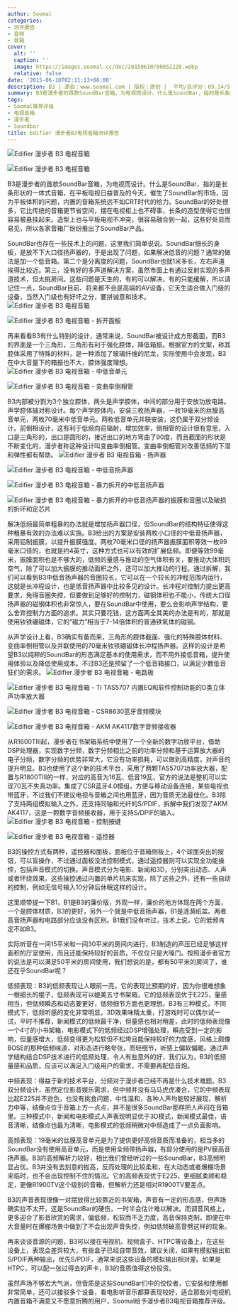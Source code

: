 ```yaml
---
author: Soomal
categories:
- 测评报告
- 音频
- 音箱
cover:
  alt: ''
  caption: ''
  image: https://images.soomal.cc/doc/20150610/00052220.webp
  relative: false
date: '2015-06-10T02:11:13+08:00'
description: B3 | 源自：www.soomal.com | 版权：原创 |  平均/总评分：09.14/594
summary: B3是漫步者的首款SoundBar音箱，为电视而设计。什么是SoundBar，指的是长条形状的一体式音箱，在平板电视日益普及的今天，催生了SoundBar的市场，因为平板体积的问题，内置的音箱系统远不如CRT时代的给力。SoundBar的好处很多，它比传统的音箱更节省空间，摆在电视柜上也不碍事
tags:
- Soomal推荐评级
- 电视音箱
- 漫步者
- Soundbar
title: Edifier 漫步者B3电视音箱测评报告
---
```


![Edifier 漫步者 B3 电视音箱](https://images.soomal.cc/doc/20150520/00051735_01.webp)



![Edifier 漫步者 B3 电视音箱](https://images.soomal.cc/doc/20150520/00051736_01.webp)



B3是漫步者的首款SoundBar音箱，为电视而设计。什么是SoundBar，指的是长条形状的一体式音箱，在平板电视日益普及的今天，催生了SoundBar的市场，因为平板体积的问题，内置的音箱系统远不如CRT时代的给力。SoundBar的好处很多，它比传统的音箱更节省空间，摆在电视柜上也不碍事，长条的造型使得它也很容易被悬挂起来。造型上也与平板电视不冲突，很容易融合到一起，这些好处显而易见，所以各家音箱厂纷纷推出了SoundBar产品。

SoundBar也存在一些技术上的问题，这里我们简单说说。SoundBar细长的身板，是放不下大口径扬声器的，于是出现了问题，如果解决低音的问题？通常的做法是加一个低音箱。第二个是分离度的问题，SoundBar也就1米多长，左右声道挨得比较近。第三，没有好的多声道解决方案，虽然市面上有通过反射实现的多声道技术，但太挑房间。这些问题是天生的，有的可以解决，有的只能缓解，所以请记住一点，SoundBar目前、将来都不会是高端的AV设备，它天生适合做入门级的设备，当然入门级也有好坏之分，要拼诚意和技术。
![Edifier 漫步者 B3 电视音箱](https://images.soomal.cc/doc/20150520/00051737_01.webp)




![Edifier 漫步者 B3 电视音箱 - 拆开面板](https://images.soomal.cc/doc/20150520/00051745_01.webp)




再来看看B3有什么特别的设计，通常来说，SoundBar被设计成方形截面，而B3的界面是一个三角形，三角形有利于强化腔体，降低箱振。根据官方的文案，称其腔体采用了特殊的材料，是一种添加了玻璃纤维的尼龙，实际使用中会发现，B3在中大音量下的箱振也不大，腔体强度理想。
![Edifier 漫步者 B3 电视音箱 - 中低音单元](https://images.soomal.cc/doc/20150520/00051748_01.webp)




![Edifier 漫步者 B3 电视音箱 - 变曲率倒相管](https://images.soomal.cc/doc/20150609/00052209_01.webp)




B3内部被分割为3个独立腔体，两头是声学腔体，中间的部分用于安放功放电路。声学腔体轴对称设计。每个声学腔体内，安装三枚扬声器，一枚19毫米的丝膜高音单元，两枚70毫米中低音单元。两枚低音单元并联安装，这仍属于双分频设计。前倒相设计，这有利于低频向前辐射，增加效率，倒相管的设计很有意思，入口是三角形的，出口是圆形的，接近出口的地方弯曲了90度，而且截面的形状是不断变化的，漫步者称这种设计叫变曲率倒相管。变曲率倒相管对改善低频的下潜和弹性都有帮助。
![Edifier 漫步者 B3 电视音箱 - 扬声器](https://images.soomal.cc/doc/20150609/00052210_01.webp)




![Edifier 漫步者 B3 电视音箱 - 中低音扬声器](https://images.soomal.cc/doc/20150609/00052211_01.webp)




![Edifier 漫步者 B3 电视音箱 - 暴力拆开的中低音扬声器](https://images.soomal.cc/doc/20150609/00052212_01.webp)




![Edifier 漫步者 B3 电视音箱 - 暴力拆开的中低音扬声器的振膜和音圈以及破损的折环和定芯片](https://images.soomal.cc/doc/20150609/00052213_01.webp)




解决低频最简单粗暴的办法就是增加扬声器口径，但SoundBar的结构特征使得这种粗暴有效的办法难以实施。B3给出的方案是安装两枚小口径的中低音扬声器，采用铝制振膜，以提升振膜强度。两枚70毫米口径的扬声器振膜面积等效一枚99毫米口径的，也就是约4英寸，这种方式也可以有效的扩展低频。即便等效99毫米，振膜面积也是不够大的，低频的量感与推动的空气体积有关，要推动大体积的空气，除了可以加大振膜的推动面积之外，还可以加大推动的行程。通过拆解，我们可以看到B3中低音扬声器的音圈较长，它可以在一个较长的冲程范围内运行，这就是长冲程设计，也是低音扬声器中比较多见的设计。长冲程对控制力提出更高要求，免得音圈失控，但要做到足够好的控制力，磁钢体积也不能小，传统大口径扬声器的磁钢体积也非常惊人，要在SoundBar中使用，要么会影响声学结构，要么舍弃控制力方面的追求。其实只要花钱，这方面两全其美的办法是有的，那就是使用钕铁硼磁体，它的“磁力”相当于7-14倍体积的普通铁氧体的磁钢。

从声学设计上看，B3确实有备而来，三角形的腔体截面、强化的特殊腔体材料、变曲率倒相管以及并联使用的70毫米钕铁硼磁体长冲程扬声器。这样的设计是希望B3以纯粹的SoundBar的形态满足基本的使用需求，而不用外接低音箱，提升使用体验以及降低使用成本。不过B3还是预留了一个低音箱接口，以满足少数低音狂们的需求。
![Edifier 漫步者 B3 电视音箱 - 电路板](https://images.soomal.cc/doc/20150520/00051756_01.webp)




![Edifier 漫步者 B3 电视音箱 - TI TAS5707 内置EQ和软件控制功能的D类立体声功率放大器](https://images.soomal.cc/doc/20150520/00051757_01.webp)




![Edifier 漫步者 B3 电视音箱 - CSR8630蓝牙音频模块](https://images.soomal.cc/doc/20150520/00051759_01.webp)




![Edifier 漫步者 B3 电视音箱 - AKM AK4117数字音频接收器](https://images.soomal.cc/doc/20150520/00051761_01.webp)




从R1600TIII起，漫步者在书架箱系统中使用了一个全新的数字功放平台，借助DSP处理器，实现数字分频，数字分频相比之前的功率分频和基于运算放大器的电子分频，数字分频的优势非常大，它没有功率损耗，可以做到高精度，对声音的提升明显。B3也使用了这个新的技术平台，采用了两颗TAS5707功率放大器，配置与R1800TIII的一样，对应的高音为16瓦、低音19瓦，官方的说法是整机可以实现70瓦不失真功率。集成了CSR蓝牙4.0模组，方便与移动设备连接，某些电视也带蓝牙，不过我们不建议电视与音箱之间也用蓝牙，因为音质无法最佳化。B3除了支持两组模拟输入之外，还支持同轴和光纤的S/PDIF，拆解中我们发现了AKM AK4117，这是一颗数字音频接收器，用于支持S/DPIF的输入。
![Edifier 漫步者 B3 电视音箱 - 控制按键](https://images.soomal.cc/doc/20150520/00051742_01.webp)




![Edifier 漫步者 B3 电视音箱 - 遥控器](https://images.soomal.cc/doc/20150520/00051752_01.webp)




B3的操控方式有两种，遥控器和面板，面板位于音箱侧板上，4个球面突出的按钮，可以盲操作，不过通过面板没法控制模式，通过遥控器则可以实现全功能操控，包括声音模式的切换。声音模式分为电影、新闻和3D，分别突出动态、人声或者环绕效果。这些操控通过内置的单片机来实现，除了这些之外，还有一些自动的控制，例如无信号输入10分钟后休眠这样的设计。

这里顺带提一下B1，B1是B3的廉价版，外观一样，廉价的地方体现在两个方面，一个是腔体材质，B3的更好，另外一个就是中低音扬声器，B1是涟漪纸盆。两者高音扬声器和电路部分应该没有区别。B1我们没有听过，技术上说，它的低频肯定不如B3。

实际听音在一间15平米和一间30平米的房间内进行，B3制造的声压已经足够这样面积的厅室使用，而且还能保持较好的音质，不仅仅只是大嗓门。按照漫步者官方的说法是可以满足50平米的房间使用，我们想说的是，都有50平米的房间了，谁还在乎SoundBar呢？

低频表现：B3的低频表现让人眼前一亮，它的表现比预期的好，因为你很难想象一根细长的棍子，低频表现可以媲美五寸书架箱，它的低频表现优于E225，量感相当，但低频瞬态和动态要更好，低频细节方面也更理想。B3有三种模式，不同模式下，低频听感的变化非常明显，3D效果味精太重，打游戏时可以偶尔试一试，平时不推荐，新闻模式的低频最干净，但量感也相对稍差，此时的低频表现像一个4寸的小书架箱，电影模式下的低频经过DSP增强处理，瞬态受到一定的影响，但量感增大，低频变得更为松软但不松垮且能保持较好的力度感，风格上颇像BOSE的那种低频味道，对形态进行略夸张，而轻细节，听感上偏软偏暖。通过声学结构结合DSP技术进行的低频处理，令人有些意外的好，我们认为，B3的低频量感和品质，应该可以满足入门级用户的需求，不需要再配低音炮。

中频表现：得益于新的技术平台，分频对于漫步者已经不再是什么技术难题。B3双分频设计，虽然定位影音娱乐需求，但中频并没有马马虎虎凑合，它的中频表现比起E225并不逊色，也没有挑食问题，中性温和，各种人声均能较好展现，解析力中等，结像点位于音箱上方一点点，并不是很多SoundBar那样把人声闷在音箱里。三种模式中，新闻和电影模式人声表现明显优于3D模式，新闻模式最佳，语音清晰，结像点也最为清晰，电影模式的低频稍微对中频造成了一点负面影响。

高频表现：19毫米的丝膜高音单元是为了提供更好高频音质而准备的，相当多的SoundBar没有使用高音单元，而是使用全频带扬声器，有部分使用的是PV膜高音扬声器。B3的高频解析力较好，相比我们曾经听过的一些SoundBar，B3高频明显占优。B3并没有去刻意的拔高，反而处理的比较柔和，在大动态或者爆棚场景来临时，也不会出现控制不住的情况。它的高频表现优于E225，更细腻柔顺和稳定，更像R1900TV这个级别的音箱，但解析力还是相对R1900TV要差点。

B3的声音表现很像一对摆放得比较靠近的书架箱，声音有一定的形态感，但声场确实拉不太开，这是SoundBar的硬伤，一时半会估计难以解决。而调音风格上，更多迎合了影音欣赏的需求，偏低频，松软而不乏力度，高音保持克制，即便在中大音量时在爆棚场景中做到了不会出现声音失控，例如低频破高音劈这样的现象。

再来谈谈音源的问题，B3可以接在电视机、视频盒子、HTPC等设备上，在这些设备上，表现会差异较大，有些盒子已经自带音效，建议关闭，如果有模拟输出和S/PDIF两种输出，优先S/PDIF，通常来说这些设备的模拟输出相对差。如果是HTPC，可以配一张过得去的声卡，B3的音质值得这份投资。

虽然声场不够宏大气派，但音质是这些SoundBar们中的佼佼者，它安装和使用都非常简单，还可以接驳多个设备，看电影听音乐都算表现较好，适合那些对电视机内置音箱不满意又不愿意折腾的用户，Soomal给予漫步者B3电视音箱推荐评级。